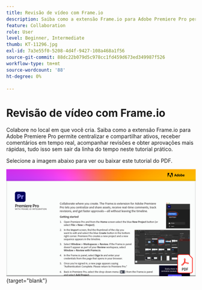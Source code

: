 ```yaml
---
title: Revisão de vídeo com Frame.io
description: Saiba como a extensão Frame.io para Adobe Premiere Pro permite centralizar e compartilhar ativos, receber comentários em tempo real, acompanhar revisões e obter aprovações mais rápidas, tudo isso sem sair da linha do tempo
feature: Collaboration
role: User
level: Beginner, Intermediate
thumb: KT-11296.jpg
exl-id: 7a3e55f0-5208-4d4f-9427-108a468a1f56
source-git-commit: 88dc22b079d5c978cc1fd459d673ed349987f526
workflow-type: tm+mt
source-wordcount: '88'
ht-degree: 0%

---
```


# Revisão de vídeo com Frame.io

Colabore no local em que você cria. Saiba como a extensão Frame.io para Adobe Premiere Pro permite centralizar e compartilhar ativos, receber comentários em tempo real, acompanhar revisões e obter aprovações mais rápidas, tudo isso sem sair da linha do tempo neste tutorial prático.

Selecione a imagem abaixo para ver ou baixar este tutorial do PDF.

[![Primeira imagem de página do tutorial](assets/Videoreviewwithframe.png)](assets/Video-review-with-Frame.io.pdf){target="blank"}
